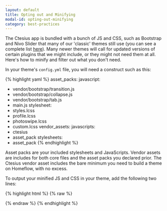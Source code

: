 ```yaml
---
layout: default
title: Opting out and Minifying
modal-id: opting-out-minifying
category: best-practices
---
```

The Ctesius app is bundled with a bunch of JS and CSS, such as Bootstrap and Nivo Slider that many of our 'classic' themes still use (you can see a complete list [here](/appendix/application-js)). Many newer themes will call for updated versions of certain plugins that we might include, or they might not need them at all. Here's how to minify and filter out what you don't need.

In your theme's ``config.yml`` file, you will need a construct such as this:

{% highlight yaml %}
asset_packs:
 javascript:
  - vendor/bootstrap/transition.js
  - vendor/bootstrap/collapse.js
  - vendor/bootstrap/tab.js
  - main.js
 stylesheet:
  - styles.lcss
  - profile.lcss
  - photoswipe.lcss
  - custom.lcss
vendor_assets:
 javascripts:
  - ctesius
  - asset_pack
 stylesheets:
  - asset_pack
{% endhighlight %}

Asset packs are your included stylesheets and JavaScripts. Vendor assets are includes for both core files and the asset packs you declared prior. The Ctesius vendor asset includes the bare minimum you need to build a theme on Homeflow, with no excess.

To output your minified JS and CSS in your theme, add the following two lines:

{% highlight html %}
{% raw %}
<script src="/liquid_assets/javascript_pack.js"></script>

<link href="/liquid_assets/stylesheet_pack.css" rel="stylesheet" type="text/css" />
{% endraw %}
{% endhighlight %}